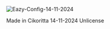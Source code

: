 ![Eazy-Config-14-11-2024](https://github.com/user-attachments/assets/e1cd4e61-06b2-4c67-b794-52bca1dfcdbf)

Made in Cikoritta 14-11-2024 Unlicense
